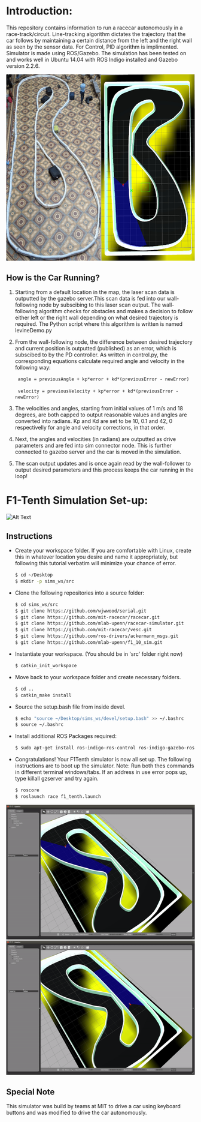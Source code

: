# Introduction:
This repository contains information to run a racecar autonomously in a race-track/circuit. Line-tracking algorithm dictates the trajectory that the car follows by maintaining a certain distance from the left and the right wall as seen by the sensor data. For Control, PID algorithm is implimented. Simulator is made using ROS/Gazebo. The simulation has been tested on and works well in Ubuntu 14.04 with ROS Indigo installed and Gazebo version 2.2.6.

![Alt Text](./output.jpeg)

How is the Car Running?
---

1. Starting from a default location in the map, the laser scan data is outputted by the gazebo server.This scan data is fed into our wall-following node by subscibing to this laser scan output. The wall-following algorithm checks for obstacles and makes a decision to follow either left or the right wall depending on what desired trajectory is required. The Python script where this algorithm is written is named levineDemo.py
2. From the wall-following node, the difference between desired trajectory and current position is outputted (published) as an error, which is subscibed to by the PD controller. As written in control.py, the corresponding equations calculate required angle and velocity in the following way:

        angle = previousAngle + kp*error + kd*(previousError - newError)
    
        velocity = previousVelocity + kp*error + kd*(previousError - newError)
    
3. The velocities and angles, starting from initial values of  1 m/s and 18 degrees, are both capped to output reasonable values and angles are converted into radians. Kp and Kd are set to be 10, 0.1 and 42, 0 respectivelly for angle and velocity corrections, in that order.
4. Next, the angles and velocities (in radians) are outputted as drive parameters and are fed into sim connector node. This is further connected to gazebo server and the car is moved in the simulation.
5. The scan output updates and is once again read by the wall-follower to output desired parameters and this process keeps the car running in the loop!


# F1-Tenth Simulation Set-up: 

![Alt Text](./output1.gif)

Instructions
---

* Create your workspace folder. If you are comfortable with Linux, create this in whatever location you desire and name it appropriately, but following this tutorial verbatim will minimize your chance of error.
  ```sh
  $ cd ~/Desktop
  $ mkdir -p sims_ws/src
  ```

* Clone the following repositories into a source folder:

  ```sh
  $ cd sims_ws/src
  $ git clone https://github.com/wjwwood/serial.git
  $ git clone https://github.com/mit-racecar/racecar.git
  $ git clone https://github.com/mlab-upenn/racecar-simulator.git
  $ git clone https://github.com/mit-racecar/vesc.git
  $ git clone https://github.com/ros-drivers/ackermann_msgs.git
  $ git clone https://github.com/mlab-upenn/f1_10_sim.git
  ```
   
* Instantiate your workspace. (You should be in 'src' folder right now)
  ```sh
  $ catkin_init_workspace
  ```
  
* Move back to your workspace folder and create necessary folders.
  ```sh
  $ cd ..
  $ catkin_make install
  ```
  
* Source the setup.bash file from inside devel.
  ```sh
  $ echo "source ~/Desktop/sims_ws/devel/setup.bash" >> ~/.bashrc
  $ source ~/.bashrc
  ```
* Install additional ROS Packages required:
  ```sh
  $ sudo apt-get install ros-indigo-ros-control ros-indigo-gazebo-ros-control ros-indigo-ros-controllers
  ```
  
* Congratulations! Your F1Tenth simulator is now all set up. The following instructions are to boot up the simulator. Note: Run both thes commands in different terminal windows/tabs. If an address in use error pops up, type killall gzserver and try again.
  ```sh
  $ roscore
  $ roslaunch race f1_tenth.launch
  ```
  
 ![Alt Text](./output2.gif)
 ![Alt Text](./output3.gif)
 
Special Note
---
This simulator was build by teams at MIT to drive a car using keyboard buttons and was modified to drive the car autonomously.

